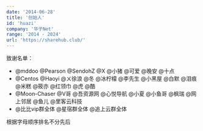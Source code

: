 ```yaml
---
date: '2014-06-28'
title: '创始人'
id: 'huazi'
company: '华子Net'
range: '2014 - 2024'
url: 'https://sharehub.club/'
---
```

致谢名单：

- @mddoo @Pearson @SendohZ @X @小猪 @可爱 @晚安 @十点
- @Centos @Haoyi @ㄨ徐浪 @冬 @冰柠檬 @李先生 @小黑屋 @白默 @泪痕 @米糕 @筱亦 @红领巾 @虎 @酷
- @Moon-Chaser @V哥 @吾资源网 @心悦导航 @小夏 @小鱼哥 @枫瑞 @网上邻居 @鱼儿 @里客云科技
- @比比vip群全体 @星宿群全体 @追上云群全体

根据字母顺序排名不分先后